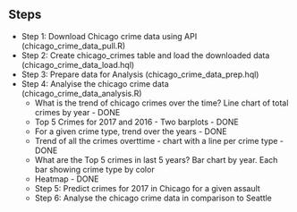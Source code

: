 Steps
-----
- Step 1: Download Chicago crime data using API (chicago_crime_data_pull.R)
- Step 2: Create chicago_crimes table and load the downloaded data (chicago_crime_data_load.hql)
- Step 3: Prepare data for Analysis (chicago_crime_data_prep.hql)
- Step 4: Analyise the chicago crime data (chicago_crime_data_analysis.R)
    - What is the trend of chicago crimes over the time? Line chart of total crimes by year - DONE
    - Top 5 Crimes for 2017 and 2016 - Two barplots - DONE
    - For a given crime type, trend over the years - DONE
    - Trend of all the crimes overttime - chart with a line per crime type - DONE
    - What are the Top 5 crimes in last 5 years? Bar chart by year. Each bar showing crime type by color
    - Heatmap - DONE
  - Step 5: Predict crimes for 2017 in Chicago for a given assault
  - Step 6: Analyse the chicago crime data in comparison to Seattle
